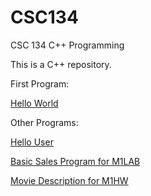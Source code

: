 # CSC134
CSC 134 C++ Programming

This is a C++ repository.

First Program:

 [Hello World](https://github.com/shawn-oberndorfer/CSC134/blob/main/M1T1_Hello.cpp)

Other Programs:

 [Hello User](https://github.com/shawn-oberndorfer/CSC134/blob/main/M1T1_Hello_User.cpp)

 [Basic Sales Program for M1LAB](https://github.com/shawn-oberndorfer/CSC134/blob/main/M1LAB.cpp)

 [Movie Description for M1HW](https://github.com/shawn-oberndorfer/CSC134/blob/main/M1HW1.cpp)